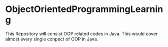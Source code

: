 # ObjectOrientedProgrammingLearning

This Repository will consist OOP related codes in Java. This would cover almost every single conpect of OOP in Java.
